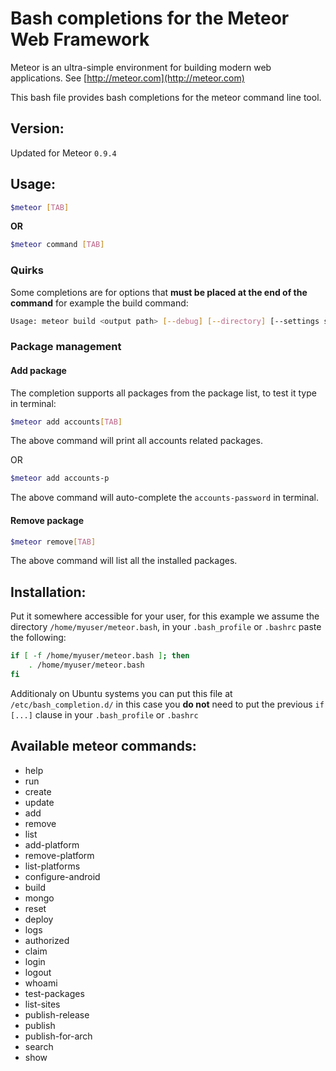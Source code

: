 # Bash completions for the Meteor Web Framework

Meteor is an ultra-simple environment for building modern web
applications. See [http://meteor.com](http://meteor.com)

This bash file provides bash completions for the meteor command line tool.

## Version:

Updated for Meteor `0.9.4`

## Usage:

```bash
$meteor [TAB]
```
**OR**

```bash
$meteor command [TAB]
```

### Quirks
Some completions are for options that **must be placed at the end of the command**
for example the build command:

```bash
Usage: meteor build <output path> [--debug] [--directory] [--settings settings.json]
```


### Package management

#### Add package

The completion supports all packages from the package list, to test it type in terminal:

```bash
$meteor add accounts[TAB]
```

The above command will print all accounts related packages.

OR

```bash
$meteor add accounts-p
```

The above command will auto-complete the `accounts-password` in terminal.


#### Remove package

```bash
$meteor remove[TAB]
```

The above command will list all the installed packages.

## Installation:

Put it somewhere accessible for your user, for this example we assume 
the directory `/home/myuser/meteor.bash`, in your `.bash_profile` or
`.bashrc` paste the following:

```bash
if [ -f /home/myuser/meteor.bash ]; then
    . /home/myuser/meteor.bash
fi
```

Additionaly on Ubuntu systems you can put this file at `/etc/bash_completion.d/` in this case you **do not** need to put the previous `if [...]` clause in your `.bash_profile` or `.bashrc`

## Available meteor commands:

* help
* run
* create
* update
* add
* remove
* list
* add-platform
* remove-platform
* list-platforms
* configure-android
* build
* mongo
* reset
* deploy
* logs
* authorized
* claim
* login
* logout
* whoami
* test-packages
* list-sites
* publish-release
* publish
* publish-for-arch
* search
* show
